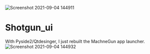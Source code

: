 ![Screenshot 2021-09-04 144911](https://user-images.githubusercontent.com/73053972/132089535-84a34e6b-3fba-4051-9c0c-cb860729c231.png)
# Shotgun_ui
With Pyside2/Qtdesinger, I just rebuilt the MachneGun app launcher.
![Screenshot 2021-09-04 144932](https://user-images.githubusercontent.com/73053972/132089540-aa4c9dcd-963e-435a-81e3-000556a83238.png)

